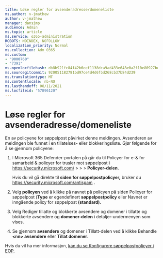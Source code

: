 ```yaml
---
title: Løse regler for avsenderadresse/domeneliste
ms.author: v-jmathew
author: v-jmathew
manager: dansimp
audience: Admin
ms.topic: article
ms.service: o365-administration
ROBOTS: NOINDEX, NOFOLLOW
localization_priority: Normal
ms.collection: Adm_O365
ms.custom:
- "9000760"
- "7391"
ms.openlocfilehash: db8b921fc84f42b6cef1138dca9ad433e648e0a2f10e80927bd5b0222bfeae3b
ms.sourcegitcommit: 920051182781bd97ce4d4d6fbd268cb37b84d239
ms.translationtype: MT
ms.contentlocale: nb-NO
ms.lasthandoff: 08/11/2021
ms.locfileid: "57896120"
---
```

# <a name="fix-sender-addressdomain-list-rules"></a>Løse regler for avsenderadresse/domeneliste

En av policyene for søppelpost påvirket denne meldingen. Avsenderen av meldingen ble funnet i en tillatelses- eller blokkeringsliste. Gjør følgende for å se gjennom policyene:

1. I Microsoft 365 Defender-portalen på går du til Policyer for e-& for samarbeid & policyer for trusler mot søppelpost i <https://security.microsoft.com/>  \>  \>  \>  **Policyer-delen.**

   Hvis du vil gå direkte til **siden for søppelpostpolicyer,** bruker du <https://security.microsoft.com/antispam> .

2. Velg **policyen** ved å klikke på navnet på policyen på siden Policyer for  søppelpost (**Type** er egendefinert **søppelpostpolicy** eller Navnet er inngående policy for søppelpost **(standard).**
3. Velg Rediger tillatte og blokkerte avsendere og domener i tillatte og blokkerte avsendere og **domener-delen** i detaljer-undermenyen som vises. 
4. Se gjennom **avsendere** og domener i Tillatt-delen ved å klikke Behandle **\<nn\> avsendere** eller **Tillat domener**.

Hvis du vil ha mer informasjon, [kan du se Konfigurere søppelpostpolicyer i EOP](https://docs.microsoft.com/microsoft-365/security/office-365-security/configure-your-spam-filter-policies).
